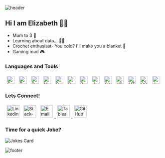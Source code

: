 ![header](https://capsule-render.vercel.app/api?type=waving&height=200&color=0:F28367,100:FF5282&text=Welcome&reversal=false&descAlign=50&fontSize=50&fontAlign=50&fontAlignY=40&animation=fadeIn)
## Hi I am Elizabeth 👋✨
  <ul>
    <li>Mum to 3 👶 </li>
    <li>Learning about data... 👩‍💻 </li>
    <li>Crochet enthusiast- You cold? I'll make you a blanket 🧶 </li>
    <li>Gaming mad 🎮 </li>
  </ul>

### Languages and Tools
<p>
  <!-- Excel --->
  <img height="25" width="25" style="padding: 5px;" src="https://img.icons8.com/?size=100&id=117561&format=png&color=000000" alt="Excel Icon"/> 
  <!-- Tableau --->  
  <img height="25" width="25" style="padding: 5px;" src="https://img.icons8.com/?size=100&id=9Kvi1p1F0tUo&format=png&color=000000" alt="Tableau Icon"/> 
  <!-- PowerBi --->
  <img height="25" width="25" style="padding: 5px;" src="https://cdn.simpleicons.org/powerbi" alt="PowerBi Icon"/>
  <!-- MySQL --->
  <img height="25" width="25" style="padding: 5px;" src="https://img.icons8.com/?size=100&id=9nLaR5KFGjN0&format=png&color=000000" alt="MySQL Icon"/> 
  <!-- Python --->
  <img height="25" width="25" style="padding: 5px;" src="https://img.icons8.com/?size=100&id=hGdCwhSHUe6L&format=png&color=000000" alt="Python Icon"/> 
  <!-- Pandas --->
  <img height="25" width="25" style="padding: 5px;" src="https://img.icons8.com/?size=100&id=xSkewUSqtErH&format=png&color=000000" alt="Pandas Icon"/> 
  <!-- R --->
  <img height="25" width="25" style="padding: 5px;" src="https://cdn.simpleicons.org/R" alt="R Icon"/> 
  <!-- Jupyter --->
  <img height="25" width="25" style="padding: 5px;" src="https://img.icons8.com/?size=100&id=J0SgMWzAxqFj&format=png&color=000000" alt="Jupyter Icon"/> 
  <!-- GitHub --->
  <img height="25" width="25" style="padding: 5px;" src="https://img.icons8.com/?size=100&id=LoL4bFzqmAa0&format=png&color=000000" alt="GitHub Icon"/> 
  <!-- VS Code --->
  <img height="25" width="25" style="padding: 5px;" src="https://img.icons8.com/?size=100&id=9OGIyU8hrxW5&format=png&color=000000" alt="VS Code Icon"/> 
  <!-- HTML --->
  <img height="25" width="25" style="padding: 5px;" src="https://img.icons8.com/?size=100&id=20909&format=png&color=000000" alt="HTML Icon"/> 
  <!-- CSS --->
  <img height="25" width="25" style="padding: 5px;" src="https://img.icons8.com/?size=100&id=21278&format=png&color=000000" alt="CSS Icon"/> 
  <!-- JavaScript --->
  <img height="25" width="25" style="padding: 5px;" src="https://cdn.simpleicons.org/javascript/" alt="JavaScript Icon"/> 
</p>


### Lets Connect!
<p>
  <a href="https://www.linkedin.com/in/elizabethmuir91/"><img height="40" width="40" style="padding: 5px;" src="https://img.icons8.com/?size=100&id=13930&format=png&color=000000" alt="Linkedin Icon" width="21px"></a>
  <a href="https://stackoverflow.com/users/22046608/xxxlizzym91xxx"><img height="40" width="40" style="padding: 5px;" src="https://img.icons8.com/?size=100&id=13955&format=png&color=000000" alt="Stack-Overflow Icon"></a>
  <a href="mailto:emuir91@hotmail.com"><img height="40" width="40" style="padding: 5px;" src="https://img.icons8.com/?size=100&id=13922&format=png&color=000000" alt="Email Icon" /> </a>
  <a href="https://public.tableau.com/app/profile/elizabeth.muir/vizzes" > <img height="40" width="40" style="padding: 5px;" src="https://img.icons8.com/?size=100&id=9Kvi1p1F0tUo&format=png&color=000000" alt="Tableau Icon"/> </a>
  <a href="https://github.com/ElizabethM91"><img height="40" width="40" style="padding: 5px;" src="https://img.icons8.com/?size=100&id=LoL4bFzqmAa0&format=png&color=000000" alt="GitHub Icon"/></a>
</p>

### Time for a quick Joke?
![Jokes Card](https://readme-jokes.vercel.app/api?showBorder&theme=gotham)

![footer](https://capsule-render.vercel.app/api?type=waving&height=200&color=0:F28367,100:FF5282&text=&reversal=false&descAlign=50&fontSize=50&fontAlign=50&fontAlignY=70&animation=fadeIn&section=footer)
